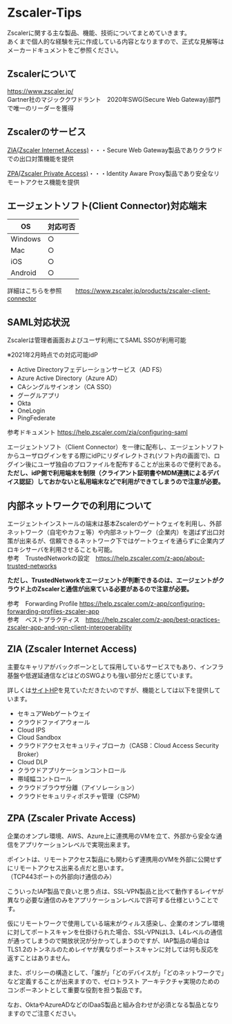 # Zscaler-Tips
Zscalerに関する主な製品、機能、技術についてまとめていきます。  
あくまで個人的な経験を元に作成している内容となりますので、正式な見解等はメーカードキュメントをご参照ください。

## Zscalerについて

https://www.zscaler.jp/  
Gartner社のマジッククワドラント　2020年SWG(Secure Web Gateway)部門で唯一のリーダーを獲得

## Zscalerのサービス

[ZIA(Zscaler Internet Access)](https://www.zscaler.jp/products/zscaler-internet-access)・・・Secure Web Gateway製品でありクラウドでの出口対策機能を提供  

[ZPA(Zscaler Private Access)](https://www.zscaler.jp/products/zscaler-private-access)・・・Identity Aware Proxy製品であり安全なリモートアクセス機能を提供  

## エージェントソフト(Client Connector)対応端末

| OS | 対応可否 |
| ------------- | ------------- |
| Windows  | ○  |
| Mac  | ○  |
| iOS  | ○  |
| Android  | ○  |

詳細はこちらを参照　　
https://www.zscaler.jp/products/zscaler-client-connector

## SAML対応状況

Zscalerは管理者画面およびユーザ利用にてSAML SSOが利用可能

※2021年2月時点での対応可能idP
+ Active Directoryフェデレーションサービス（AD FS）
+ Azure Active Directory（Azure AD）
+ CAシングルサインオン（CA SSO）
+ グーグルアプリ
+ Okta
+ OneLogin
+ PingFederate

参考ドキュメント  https://help.zscaler.com/zia/configuring-saml

エージェントソフト（Client Connector）を一律に配布し、エージェントソフトからユーザログインをする際にidPにリダイレクトされ(ソフト内の画面で)、ログイン後にユーザ独自のプロファイルを配布することが出来るので便利である。  
**ただし、idP側で利用端末を制限（クライアント証明書やMDM連携によるデバイス認証）しておかないと私用端末などで利用ができてしまうので注意が必要。**

## 内部ネットワークでの利用について

エージェントインストールの端末は基本Zscalerのゲートウェイを利用し、外部ネットワーク（自宅やカフェ等）や内部ネットワーク（企業内）を選ばず出口対策が出来るが、信頼できるネットワーク下ではゲートウェイを通らずに企業内プロキシサーバを利用させることも可能。  
参考　TrustedNetworkの設定　https://help.zscaler.com/z-app/about-trusted-networks

**ただし、TrustedNetworkをエージェントが判断できるのは、エージェントがクラウド上のZscalerと通信が出来ている必要があるので注意が必要。**

参考　Forwarding Profile https://help.zscaler.com/z-app/configuring-forwarding-profiles-zscaler-app  
参考　ベストプラクティス　https://help.zscaler.com/z-app/best-practices-zscaler-app-and-vpn-client-interoperability



## ZIA (Zscaler Internet Access)

主要なキャリアがバックボーンとして採用しているサービスでもあり、インフラ基盤や低遅延通信などはどのSWGよりも強い部分だと感じています。  

詳しくは[サイトHP](https://www.zscaler.jp/products/zscaler-internet-access)を見ていただきたいのですが、機能としては以下を提供しています。  

+ セキュアWebゲートウェイ
+ クラウドファイアウォール
+ Cloud IPS
+ Cloud Sandbox
+ クラウドアクセスセキュリティブローカ（CASB：Cloud Access Security Broker）
+ Cloud DLP
+ クラウドアプリケーションコントロール
+ 帯域幅コントロール
+ クラウドブラウザ分離（アイソレーション）
+ クラウドセキュリティポスチャ管理（CSPM）

## ZPA (Zscaler Private Access)

企業のオンプレ環境、AWS、Azure上に連携用のVMを立て、外部から安全な通信をアプリケーションレベルで実現出来ます。

ポイントは、リモートアクセス製品にも関わらず連携用のVMを外部に公開せずにリモートアクセス出来る点だと思います。  
（TCP443ポートの外部向け通信のみ）

こういったIAP製品で良いと思う点は、SSL-VPN製品と比べて動作するレイヤが異なり必要な通信のみをアプリケーションレベルで許可する仕様ということです。

仮にリモートワークで使用している端末がウィルス感染し、企業のオンプレ環境に対してポートスキャンを仕掛けられた場合、SSL-VPNはL3、L4レベルの通信が通ってしまうので開放状況が分かってしまうのですが、IAP製品の場合はTLS1.2のトンネルのためレイヤが異なりポートスキャンに対しては何も反応を返すことはありません。

また、ポリシーの構造として、「誰が」「どのデバイスが」「どのネットワークで」など定義することが出来ますので、ゼロトラスト アーキテクチャ実現のためのコンポーネントとして重要な役割を担う製品です。

なお、OktaやAzureADなどのIDaaS製品と組み合わせが必須となる製品となりますのでご注意ください。
